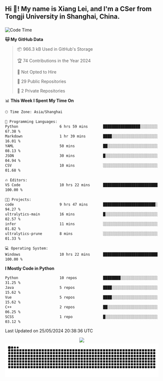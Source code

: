 <h2 align="left">Hi 👋! My name is Xiang Lei, and I'm a CSer from Tongji University in Shanghai, China.</h2>

###

<!--START_SECTION:waka-->
![Code Time](http://img.shields.io/badge/Code%20Time-483%20hrs%2029%20mins-blue)

**🐱 My GitHub Data** 

> 📦 966.3 kB Used in GitHub's Storage 
 > 
> 🏆 74 Contributions in the Year 2024
 > 
> 🚫 Not Opted to Hire
 > 
> 📜 29 Public Repositories 
 > 
> 🔑 2 Private Repositories 
 > 
📊 **This Week I Spent My Time On** 

```text
🕑︎ Time Zone: Asia/Shanghai

💬 Programming Languages: 
Python                   6 hrs 59 mins       █████████████████░░░░░░░░   67.38 % 
Markdown                 1 hr 39 mins        ████░░░░░░░░░░░░░░░░░░░░░   16.01 % 
YAML                     50 mins             ██░░░░░░░░░░░░░░░░░░░░░░░   08.13 % 
JSON                     30 mins             █░░░░░░░░░░░░░░░░░░░░░░░░   04.94 % 
CSV                      10 mins             ░░░░░░░░░░░░░░░░░░░░░░░░░   01.68 % 

🔥 Editors: 
VS Code                  10 hrs 22 mins      █████████████████████████   100.00 % 

🐱‍💻 Projects: 
code                     9 hrs 47 mins       ████████████████████████░   94.27 % 
ultralytics-main         16 mins             █░░░░░░░░░░░░░░░░░░░░░░░░   02.57 % 
infer                    11 mins             ░░░░░░░░░░░░░░░░░░░░░░░░░   01.82 % 
ultralytics-prune        8 mins              ░░░░░░░░░░░░░░░░░░░░░░░░░   01.33 % 

💻 Operating System: 
Windows                  10 hrs 22 mins      █████████████████████████   100.00 % 
```

**I Mostly Code in Python** 

```text
Python                   10 repos            ████████░░░░░░░░░░░░░░░░░   31.25 % 
Java                     5 repos             ████░░░░░░░░░░░░░░░░░░░░░   15.62 % 
Vue                      5 repos             ████░░░░░░░░░░░░░░░░░░░░░   15.62 % 
C++                      2 repos             ██░░░░░░░░░░░░░░░░░░░░░░░   06.25 % 
SCSS                     1 repo              █░░░░░░░░░░░░░░░░░░░░░░░░   03.12 % 
```




 Last Updated on 25/05/2024 20:38:36 UTC
<!--END_SECTION:waka-->

<div align="center">
  <img src="https://github-readme-stats.vercel.app/api?username=Lei00764&show_icons=true&theme=radical" />
 </div>

 <div align="center">

<picture>
  <source media="(prefers-color-scheme: dark)" srcset="https://raw.githubusercontent.com/Lei00764/Lei00764/output/github-contribution-grid-snake-dark.svg">
  <source media="(prefers-color-scheme: light)" srcset="https://raw.githubusercontent.com/Lei00764/Lei00764/output/github-contribution-grid-snake.svg">
  <img alt="github contribution grid snake animation" src="https://raw.githubusercontent.com/Lei00764/Lei00764/output/github-contribution-grid-snake.svg">
</picture>

</div>




